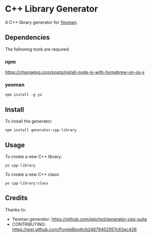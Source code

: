 # C++ Library Generator

A C++ library generator for [Yeoman](http://yeoman.io/).

## Dependencies

The following tools are required:

### npm

https://changelog.com/posts/install-node-js-with-homebrew-on-os-x

### yeoman

    npm install -g yo

## Install

To install the generator:

    npm install generator-cpp-library

## Usage

To create a new C++ library:

    yo cpp-library

To create a new C++ class:

    yo cpp-library:class

## Credits

Thanks to:

- Yeoman generator: https://github.com/gpichot/generator-cpp-suite
- CONTRIBUTING: https://gist.github.com/PurpleBooth/b24679402957c63ec426